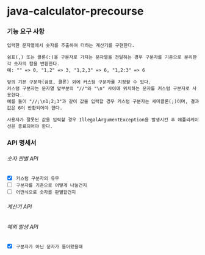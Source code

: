 java-calculator-precourse
===

### 기능 요구 사항
    입력한 문자열에서 숫자를 추출하여 더하는 계산기를 구현한다.   
    
    쉼표(,) 또는 콜론(:)을 구분자로 가지는 문자열을 전달하는 경우 구분자를 기준으로 분리한 각 숫자의 합을 반환한다.
    예: "" => 0, "1,2" => 3, "1,2,3" => 6, "1,2:3" => 6
    
    앞의 기본 구분자(쉼표, 콜론) 외에 커스텀 구분자를 지정할 수 있다.   
    커스텀 구분자는 문자열 앞부분의 "//"와 "\n" 사이에 위치하는 문자를 커스텀 구분자로 사용한다.
    예를 들어 "//;\n1;2;3"과 같이 값을 입력할 경우 커스텀 구분자는 세미콜론(;)이며, 결과 값은 6이 반환되어야 한다. 
    
    사용자가 잘못된 값을 입력할 경우 IllegalArgumentException을 발생시킨 후 애플리케이션은 종료되어야 한다.

### API 명세서
###### 숫자 판별 API
- [x] `` 커스텀 구분자의 유무 ``
- [ ] `` 구분자를 기준으로 어떻게 나눌건지 ``
- [ ] `` 어떤식으로 숫자를 판별할건지 ``

###### 계산기 API
###### 예외 발생 API
- [x] `` 구분자가 아닌 문자가 들어왔을때 ``

